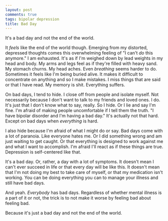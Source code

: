 ```yaml
---
layout: post
comments: true
tags: bipolar depression
title: Bad Day
---
```

It's a bad day and not the end of the world.

It *feels* like the end of the world though. Emerging from my distorted, depressed thoughts comes this overwhelming feeling of "I can't *do* this anymore." I am exhausted. It's as if I'm weighed down by lead weights in my head and body. My arms and legs feel as if they're filled with heavy sand. My stomach churns. My head aches. Even *breathing* seems harder to do. Sometimes it feels like I'm being buried alive. It makes it difficult to concentrate on anything and so I make mistakes. I miss things that are said or that I have read. My memory is shit. Everything suffers.

On bad days, I tend to hide. I close off from people and isolate myself. Not necessarily because I don't want to talk to my friends and loved ones. I do. It's just that I don't know what to say, really. So I hide. Or I lie and say I'm fine. I'm afraid of making people uncomfortable if I tell them the truth. "I have bipolar disorder and I'm having a bad day." It's actually not that hard. Except on bad days when *everything* is hard.

I also hide because I'm afraid of what I might do or say. Bad days come with a lot of paranoia. Like everyone hates me. Or I did something wrong and am just waiting to get caught. Or that everything is designed to work against me and what I want to accomplish. I'm afraid I'll react as if these things are true. Depression is self-centered like that.

It's a bad day. Or, rather, a day with a lot of symptoms. It doesn't mean I can't ever succeed in life or that every day will be like this. It doesn't mean that I'm not doing my best to take care of myself, or that my medication isn't working. You can be doing everything you can to manage your illness and still have bad days.

And yeah. *Everybody* has bad days. Regardless of whether mental illness is a part of it or not, the trick is to not make it worse by feeling bad about feeling bad.  

Because it's just a bad day and not the end of the world.
